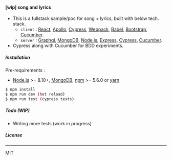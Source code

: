 #### [wip] song and lyrics
- This is a fullstack sample/poc for song + lyrics, built with below tech. stack.
	- `client` : [React], [Apollo], [Cypress], [Webpack], [Babel], [Bootstrap], [Cucumber].
	- `server` : [Graphql], [MongoDB], [Node.js], [Express], [Cypress], [Cucumber].
- Cypress along with Cucumber for BDD experiments.
##### Installation
Pre-requirements :
- [Node.js] >= 8.10+, [MongoDB], [npm] >= 5.6.0 or [yarn]
```sh
$ npm install
$ npm run dev (hot reload)
$ npm run test (cypress tests)
```
##### Todo (WIP)
- Writing more tests (work in progress)
##### License
----
MIT

[React]: <https://github.com/facebook/react>
[node.js]: <https://nodejs.org/>
[cypress]: <https://www.cypress.io/>
[webpack]: <https://github.com/webpack/webpack>
[babel]: <https://github.com/babel/babel>
[Redux]: <https://www.npmjs.com/package/react-redux>
[express]: <https://www.npmjs.com/package/express>
[mongoDB]: <https://www.mongodb.com/>
[npm]: <https://www.npmjs.com/>
[bootstrap]: <https://getbootstrap.com>
[cucumber]: <https://github.com/TheBrainFamily/cypress-cucumber-preprocessor>
[apollo]: <https://github.com/apollographql>
[graphql]: <https://github.com/graphql>
[yarn]: <https://www.npmjs.com/package/yarn>
